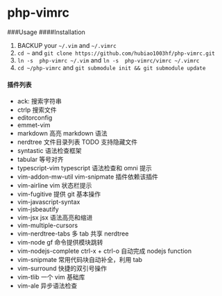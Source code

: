 php-vimrc
=========
###Usage
####Installation
1. BACKUP your `~/.vim` and `~/.vimrc`
2. `cd ~` and `git clone https://github.com/hubiao1003hf/php-vimrc.git`
3. `ln -s  php-vimrc ~/.vim` and `ln -s  php-vimrc/vimrc ~/.vimrc`
4. `cd ~/php-vimrc` and `git submodule init && git submodule update`

#### 插件列表

- ack: 搜索字符串
- ctrlp 搜索文件
- editorconfig
- emmet-vim
- markdown 高亮 markdown 语法
- nerdtree 文件目录列表 TODO 支持隐藏文件
- syntastic 语法检查框架
- tabular 等号对齐
- typescript-vim typescript 语法检查和 omni 提示
- vim-addon-mw-util vim-snipmate 插件依赖该插件
- vim-airline vim 状态栏提示
- vim-fugitive 提供 git 基本操作
- vim-javascript-syntax
- vim-jsbeautify 
- vim-jsx jsx 语法高亮和缩进
- vim-multiple-cursors
- vim-nerdtree-tabs 多 tab 共享 nerdtree
- vim-node gf 命令提供模块跳转
- vim-nodejs-complete ctrl-x + ctrl-o 自动完成 nodejs function 
- vim-snipmate 常用代码块自动补全，利用 tab 
- vim-surround 快捷的双引号操作
- vim-tlib 一个 vim 基础库
- vim-ale 异步语法检查
